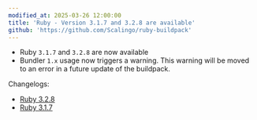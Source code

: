 ```yaml
---
modified_at: 2025-03-26 12:00:00
title: 'Ruby - Version 3.1.7 and 3.2.8 are available'
github: 'https://github.com/Scalingo/ruby-buildpack'
---
```


- Ruby `3.1.7` and `3.2.8` are now available
- Bundler `1.x` usage now triggers a warning. This warning will be moved to an
  error in a future update of the buildpack.

Changelogs:

- [Ruby 3.2.8](https://www.ruby-lang.org/en/news/2025/03/26/ruby-3-2-8-released/)
- [Ruby 3.1.7](https://www.ruby-lang.org/en/news/2025/03/26/ruby-3-1-7-released/)
